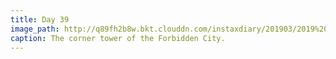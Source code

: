 ```yaml
---
title: Day 39
image_path: http://q89fh2b8w.bkt.clouddn.com/instaxdiary/201903/2019%203%2015.jpg
caption: The corner tower of the Forbidden City.
---
```


